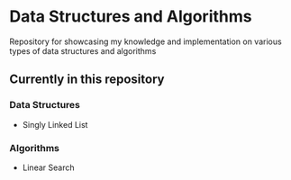 # Data Structures and Algorithms

Repository for showcasing my knowledge and implementation on various types of data structures and algorithms

## Currently in this repository

### Data Structures

- Singly Linked List

### Algorithms

- Linear Search
